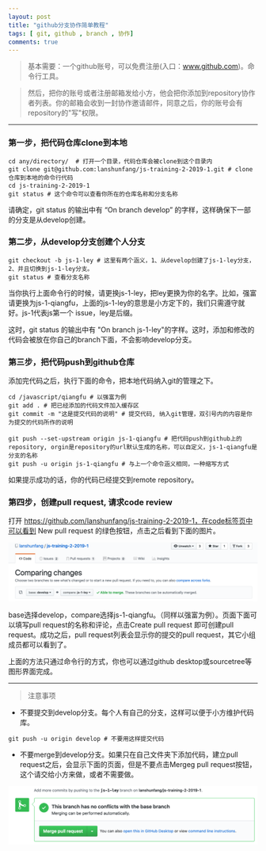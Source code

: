 ```yaml
---
layout: post
title: "github分支协作简单教程"
tags: [ git, github , branch , 协作]
comments: true
---
```


> 基本需要：一个github账号，可以免费注册(入口：www.github.com)。命令行工具。

> 然后，把你的账号或者注册邮箱发给小方，他会把你添加到repository协作者列表。你的邮箱会收到一封协作邀请邮件，同意之后，你的账号会有repository的"写"权限。

<hr>

### 第一步，把代码仓库clone到本地

```
cd any/directory/  # 打开一个目录，代码仓库会被clone到这个目录内
git clone git@github.com:lanshunfang/js-training-2-2019-1.git # clone仓库到本地的命令行代码
cd js-training-2-2019-1
git status # 这个命令可以查看你所在的仓库名称和分支名称
```
请确定，git status 的输出中有 “On branch develop” 的字样，这样确保下一部的分支是从develop创建。

### 第二步，从develop分支创建个人分支

```
git checkout -b js-1-ley # 这里有两个涵义，1、从develop创建了js-1-ley分支，2、并且切换到js-1-ley分支。
git status # 查看分支名称
```

当你执行上面命令行的时候，请更换js-1-ley，把ley更换为你的名字。比如，强富请更换为js-1-qiangfu，上面的js-1-ley的意思是小方定下的，我们只需遵守就好。js-1代表js第一个 issue，ley是后缀。

这时，git status 的输出中有 "On branch js-1-ley"的字样。这时，添加和修改的代码会被放在你自己的branch下面，不会影响develop分支。

### 第三步，把代码push到github仓库

添加完代码之后，执行下面的命令，把本地代码纳入git的管理之下。

```
cd /javascript/qiangfu # 以强富为例
git add . # 把已经添加的代码文件加入缓存区
git commit -m "这是提交代码的说明" # 提交代码, 纳入git管理，双引号内的内容是你为提交的代码所作的说明

git push --set-upstream origin js-1-qiangfu # 把代码push到github上的repository, orgin是repository的url默认生成的名称，可以自定义，js-1-qiangfu是分支的名称
git push -u origin js-1-qiangfu # 与上一个命令涵义相同，一种缩写方式
```

如果提示成功的话，你的代码已经提交到remote repository。

### 第四步，创建pull request, 请求code review

打开 https://github.com/lanshunfang/js-training-2-2019-1，在code标签页中可以看到 New pull request 的绿色按钮，点击之后看到下面的图片。

<div style="text-align: center;">
<img alt="" src="/images/2019-02-25at16.36.54.png" style="margin: 0 auto;" />
</div>

base选择develop，compare选择js-1-qiangfu。（同样以强富为例）。页面下面可以填写pull request的名称和评论，点击Create pull request 即可创建pull request。成功之后，pull request列表会显示你的提交的pull request，其它小组成员都可以看到了。

上面的方法只通过命令行的方式，你也可以通过github desktop或sourcetree等图形界面完成。
<hr>

> 注意事项

-  不要提交到develop分支。每个人有自己的分支，这样可以便于小方维护代码库。

```
git push -u origin develop # 不要用这样提交代码
```

-  不要merge到develop分支。如果只在自己文件夹下添加代码，建立pull request之后，会显示下面的页面，但是不要点击Mergeg pull request按钮，这个请交给小方来做，或者不需要做。

<div style="text-align: center;">
<img alt="" src="/images/2019-02-25at16.57.22.png" style="margin: 0 auto;" />
</div>